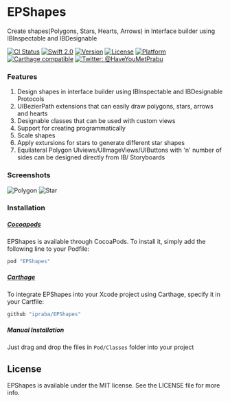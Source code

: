 # EPShapes

Create shapes(Polygons, Stars, Hearts, Arrows) in Interface builder using IBInspectable and IBDesignable 

[![CI Status](http://img.shields.io/travis/ipraba/EPShapes.svg?style=flat)](https://travis-ci.org/ipraba/EPShapes)
[![Swift 2.0](https://img.shields.io/badge/Swift-2.0-orange.svg?style=flat)](https://developer.apple.com/swift/)
[![Version](https://img.shields.io/cocoapods/v/EPShapes.svg?style=flat)](http://cocoapods.org/pods/EPShapes)
[![License](http://img.shields.io/badge/license-MIT-33e0ff.svg)](https://github.com/ipraba/EPShapes/blob/master/LICENSE)
[![Platform](https://img.shields.io/cocoapods/p/EPShapes.svg?style=flat)](http://cocoapods.org/pods/EPShapes)
[![Carthage compatible](https://img.shields.io/badge/Carthage-compatible-4BC51D.svg?style=flat)](https://github.com/Carthage/Carthage)
[![Twitter: @HaveYouMetPrabu](https://img.shields.io/badge/contact-@HaveYouMetPrabu-blue.svg?style=flat)](https://twitter.com/HaveYouMetPrabu)


### Features 

1. Design shapes in interface builder using IBInspectable and IBDesignable Protocols
2. UIBezierPath extensions that can easily draw polygons, stars, arrows and hearts
3. Designable classes that can be used with custom views
4. Support for creating programmatically
5. Scale shapes
6. Apply extursions for stars to generate different star shapes
7. Equilateral Polygon UIviews/UIImageViews/UIButtons with 'n' number of sides can be designed directly from IB/ Storyboards


### Screenshots

![Polygon](https://raw.githubusercontent.com/ipraba/EPShapes/master/Screenshots/Polygon.gif)
![Star](https://raw.githubusercontent.com/ipraba/EPShapes/master/Screenshots/Star.gif)


### Installation

##### [Cocoapods](http://cocoapods.org)

EPShapes is available through CocoaPods. To install it, simply add the following line to your Podfile:
```ruby
pod "EPShapes"
```

##### [Carthage](https://github.com/Carthage/Carthage#if-youre-building-for-ios)

To integrate EPShapes into your Xcode project using Carthage, specify it in your Cartfile:
```ruby
github "ipraba/EPShapes"
```

##### Manual Installation

Just drag and drop the files in `Pod/Classes` folder into your project


## License

EPShapes is available under the MIT license. See the LICENSE file for more info.

